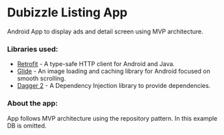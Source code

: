 # Dubizzle Listing App
Android App to display ads and detail screen using MVP architecture.

### Libraries used:

 - [Retrofit](https://square.github.io/retrofit/) - A type-safe HTTP client for Android and Java.
 - [Glide](https://bumptech.github.io/glide/) - An image loading and caching library for Android focused on smooth scrolling.
 - [Dagger 2](https://dagger.dev/) - A Dependency Injection library to provide dependencies.

 
 ### About the app:
 App follows MVP architecture using the repository pattern. In this example DB is omitted.
 
 

